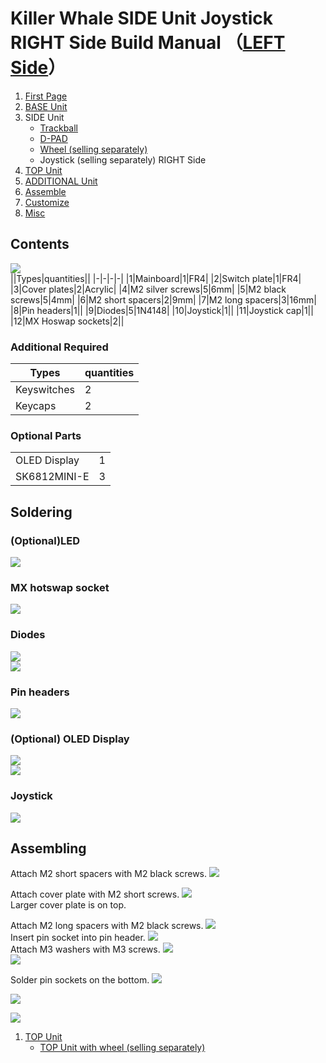 # Killer Whale SIDE Unit Joystick RIGHT Side Build Manual （[LEFT Side](../leftside/3_SIDE_JOYSTICK.md)）

1. [First Page](../README_EN.md)
2. [BASE Unit](../rightside/2_BASE.md)
3. SIDE Unit
   - [Trackball](../rightside/3_SIDE_TRACKBALL.md)
   - [D-PAD](../rightside/3_SIDE_DPAD.md)
   - [Wheel (selling separately)](../rightside/3_SIDE_WHEEL.md)
   - Joystick (selling separately) RIGHT Side
4. [TOP Unit](../rightside/4_TOP.md)
5. [ADDITIONAL Unit](../rightside/5_ADD.md)
6. [Assemble](../rightside/6_ASSEMBLE.md)
7. [Customize](../rightside/7_CUSTOM.md)
8. [Misc](../rightside/8_MISC.md)


## Contents
![](../img/joystick/IMG_5459.jpg)    
||Types|quantities||
|-|-|-|-|
|1|Mainboard|1|FR4|
|2|Switch plate|1|FR4|
|3|Cover plates|2|Acrylic|
|4|M2 silver screws|5|6mm|
|5|M2 black screws|5|4mm|
|6|M2 short spacers|2|9mm|
|7|M2 long spacers|3|16mm|
|8|Pin headers|1||
|9|Diodes|5|1N4148|
|10|Joystick|1||
|11|Joystick cap|1||
|12|MX Hoswap sockets|2||

### Additional Required
|Types|quantities|
|-|-|
|Keyswitches|2|
|Keycaps|2|

### Optional Parts
<table>
    <tr>
      <td>OLED Display</a></td> 
      <td>1</td>
    </tr>
    <tr>
      <td>SK6812MINI-E</td>
      <td>3</td>
    </tr>
 </table>


## Soldering
### (Optional)LED  
![](../img/joystick/IMG_5466.jpg)  
### MX hotswap socket
![](../img/joystick/IMG_5474.jpg)  
### Diodes
![](../img/joystick/IMG_5477.jpg)  
![](../img/joystick/IMG_5481.jpg)  

### Pin headers
![](../img/joystick/IMG_5491.jpg)  


### (Optional) OLED Display
![](../img/joystick/IMG_5502.jpg)   
![](../img/trackball/IMG_5116.jpg)  
### Joystick 
![](../img/joystick/IMG_5506.jpg)  



## Assembling
Attach M2 short spacers with M2 black screws. 
![](../img/joystick/IMG_5515.jpg)  
  
Attach cover plate with M2 short screws.
![](../img/joystick/IMG_5519.jpg)  
Larger cover plate is on top.


Attach M2 long spacers with M2 black screws.
![](../img/joystick/IMG_5520.jpg)  
Insert pin socket into pin header.
![](../img/joystick/IMG_5524.jpg)  
Attach M3 washers with M3 screws. 
![](../img/trackball/IMG_5169.jpg)    
![](../img/joystick/IMG_5531.jpg)  

Solder pin sockets on the bottom.
![](../img/trackball/IMG_5184.jpg)  

![](../img/joystick/IMG_5541.jpg)  

![](../img/joystick/IMG_5549.jpg)  

1. [TOP Unit](../rightside/4_TOP.md)
   - [TOP Unit with wheel (selling separately)](../rightside/4_TOP_WHEEL.md)


